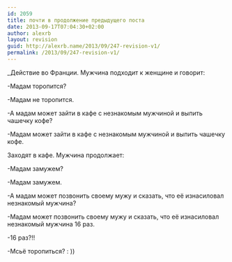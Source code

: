 ```yaml
---
id: 2059
title: почти в продолжение предыдущего поста
date: 2013-09-17T07:04:30+02:00
author: alexrb
layout: revision
guid: http://alexrb.name/2013/09/247-revision-v1/
permalink: /2013/09/247-revision-v1/
---
```

_Действие во Франции. Мужчина подходит к женщине и говорит:</p> 

-Мадам торопится?

-Мадам не торопится.

-А мадам может зайти в кафе с незнакомым мужчиной и выпить чашечку кофе?

-Мадам может зайти в кафе с незнакомым мужчиной и выпить чашечку кофе.

Заходят в кафе. Мужчина продолжает:

-Мадам замужем?

-Мадам замужем.

-А мадам может позвонить своему мужу и сказать, что её изнасиловал незнакомый мужчина?

-Мадам может позвонить своему мужу и сказать, что её изнасиловал незнакомый мужчина 16 раз.

-16 раз?!!

-Мсьё торопиться? : ))</i>